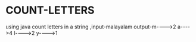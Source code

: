 # COUNT-LETTERS
using java count letters in a string ,input-malayalam output-m---->2 a---->4 l---->2 y---->1
